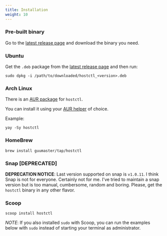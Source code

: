 ```yaml
---
title: Installation
weight: 10
---
```


### Pre-built binary

Go to the [latest release page](https://github.com/guumaster/hostctl/releases/latest) and download the binary you need.


### Ubuntu

Get the `.deb` package from the [latest release page](https://github.com/guumaster/hostctl/releases/latest) and then run:

```
sudo dpkg -i /path/to/downloaded/hostctl_<version>.deb
```


### Arch Linux

There is an [AUR package](https://aur.archlinux.org/packages/hostctl) for `hostctl`. 

You can install it using your [AUR helper](https://wiki.archlinux.org/index.php/AUR_helpers) of choice.

Example:
```
yay -Sy hostctl
```


### HomeBrew

```
brew install guumaster/tap/hostctl
```


### Snap [DEPRECATED]

**DEPRECATION NOTICE**: Last version supported on snap is `v1.0.11`. I think Snap is not for everyone. Certainly not for me. 
I've tried to maintain a snap version but is too manual, cumbersome, random and boring.
Please, get the `hostctl` binary in any other flavor.


### Scoop

```
scoop install hostctl
```

*NOTE*: If you also installed `sudo` with Scoop, you can run the examples below with `sudo` instead of starting your terminal as administrator.

